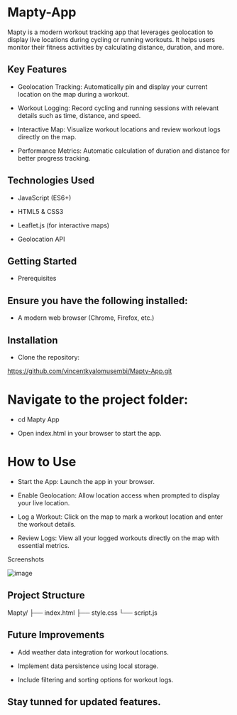 # Mapty-App
Mapty is a modern workout tracking app that leverages geolocation to display live locations during cycling or running workouts. It helps users monitor their fitness activities by calculating distance, duration, and more.

 ## Key Features

- Geolocation Tracking: Automatically pin and display your current location on the map during a workout.

- Workout Logging: Record cycling and running sessions with relevant details such as time, distance, and speed.

- Interactive Map: Visualize workout locations and review workout logs directly on the map.

- Performance Metrics: Automatic calculation of duration and distance for better progress tracking.

## Technologies Used

- JavaScript (ES6+)

- HTML5 & CSS3

- Leaflet.js (for interactive maps)

- Geolocation API

## Getting Started

- Prerequisites

## Ensure you have the following installed:

- A modern web browser (Chrome, Firefox, etc.)

## Installation

- Clone the repository:

https://github.com/vincentkyalomusembi/Mapty-App.git

# Navigate to the project folder:

- cd Mapty App

- Open index.html in your browser to start the app.

# How to Use

- Start the App: Launch the app in your browser.

- Enable Geolocation: Allow location access when prompted to display your live location.

- Log a Workout: Click on the map to mark a workout location and enter the workout details.

- Review Logs: View all your logged workouts directly on the map with essential metrics.

Screenshots

![image](https://github.com/user-attachments/assets/676a5f50-d0e6-482c-9153-5c6a535ce2d5)


## Project Structure

Mapty/
├── index.html
├── style.css
└── script.js

## Future Improvements

- Add weather data integration for workout locations.

- Implement data persistence using local storage.

- Include filtering and sorting options for workout logs.
## Stay tunned for updated features.
